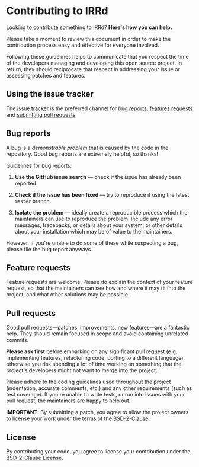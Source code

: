 # Contributing to IRRd

Looking to contribute something to IRRd? **Here's how you can help.**

Please take a moment to review this document in order to make the contribution
process easy and effective for everyone involved.

Following these guidelines helps to communicate that you respect the time of
the developers managing and developing this open source project. In return,
they should reciprocate that respect in addressing your issue or assessing
patches and features.

## Using the issue tracker

The [issue tracker](https://github.com/irrdnet/irrd/issues) is
the preferred channel for [bug reports](#bug-reports), [features requests](#feature-requests)
and [submitting pull requests](#pull-requests)

## Bug reports

A bug is a _demonstrable problem_ that is caused by the code in the repository.
Good bug reports are extremely helpful, so thanks!

Guidelines for bug reports:

1. **Use the GitHub issue search** &mdash; check if the issue has already been
   reported.

2. **Check if the issue has been fixed** &mdash; try to reproduce it using the
   latest `master` branch.

3. **Isolate the problem** &mdash; ideally create a reproducible process which
   the maintainers can use to reproduce the problem. Include any error messages,
   tracebacks, or details about your system, or other details about your installation
   which may be of value to the maintainers.

However, if you're unable to do some of these while suspecting a bug,
please file the bug report anyways.

## Feature requests

Feature requests are welcome. Please do explain the
context of your feature request, so that the maintainers can see how
and where it may fit into the project, and what other solutions may
be possible.

## Pull requests

Good pull requests—patches, improvements, new features—are a fantastic
help. They should remain focused in scope and avoid containing unrelated
commits.

**Please ask first** before embarking on any significant pull request (e.g.
implementing features, refactoring code, porting to a different language),
otherwise you risk spending a lot of time working on something that the
project's developers might not want to merge into the project.

Please adhere to the coding guidelines used throughout the
project (indentation, accurate comments, etc.) and any other requirements
(such as test coverage). If you're unable to write tests, or run into
issues with your pull request, the maintainers are happy to help out.

**IMPORTANT**: By submitting a patch, you agree to allow the project owners to
license your work under the terms of the [BSD-2-Clause](LICENSE).

## License

By contributing your code, you agree to license your contribution under the [BSD-2-Clause License](LICENSE).
